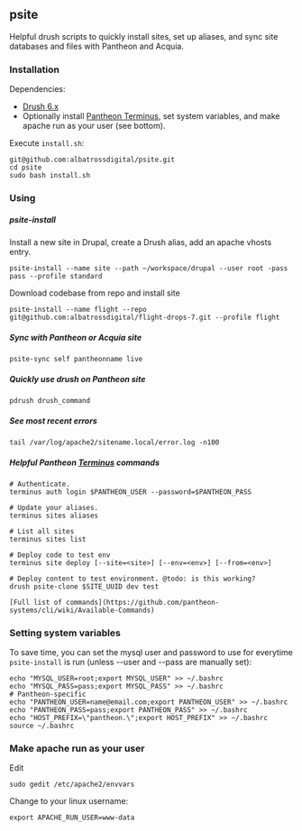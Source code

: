 psite
-----

Helpful drush scripts to quickly install sites, set up aliases, and sync
site databases and files with Pantheon and Acquia.

### Installation
Dependencies:
* [Drush 6.x](https://github.com/drush-ops/drush)
* Optionally install [Pantheon Terminus](https://github.com/pantheon-systems/terminus), 
set system variables, and make apache run as your user (see bottom).

Execute `install.sh`:
```
git@github.com:albatrossdigital/psite.git
cd psite
sudo bash install.sh
```


### Using

##### psite-install
Install a new site in Drupal, create a Drush alias, add an apache vhosts entry.
```
psite-install --name site --path ~/workspace/drupal --user root -pass pass --profile standard
```
Download codebase from repo and install site
```
psite-install --name flight --repo git@github.com:albatrossdigital/flight-drops-7.git --profile flight
```

##### Sync with Pantheon or Acquia site
```
psite-sync self pantheonname live
```

##### Quickly use drush on Pantheon site
```
pdrush drush_command
```

##### See most recent errors
```
tail /var/log/apache2/sitename.local/error.log -n100
```

##### Helpful Pantheon [Terminus](https://github.com/pantheon-systems/cli) commands
```
# Authenticate.
terminus auth login $PANTHEON_USER --password=$PANTHEON_PASS

# Update your aliases.
terminus sites aliases

# List all sites
terminus sites list

# Deploy code to test env
terminus site deploy [--site=<site>] [--env=<env>] [--from=<env>]

# Deploy content to test environment. @todo: is this working?
drush psite-clone $SITE_UUID dev test

[Full list of commands](https://github.com/pantheon-systems/cli/wiki/Available-Commands)

```

### Setting system variables
To save time, you can set the mysql user and password to use for everytime
`psite-install` is run (unless --user and --pass are manually set):
```
echo "MYSQL_USER=root;export MYSQL_USER" >> ~/.bashrc
echo "MYSQL_PASS=pass;export MYSQL_PASS" >> ~/.bashrc
# Pantheon-specific
echo "PANTHEON_USER=name@email.com;export PANTHEON_USER" >> ~/.bashrc
echo "PANTHEON_PASS=pass;export PANTHEON_PASS" >> ~/.bashrc
echo "HOST_PREFIX=\"pantheon.\";export HOST_PREFIX" >> ~/.bashrc
source ~/.bashrc
```

### Make apache run as your user
Edit
```
sudo gedit /etc/apache2/envvars
```
Change to your linux username:
```
export APACHE_RUN_USER=www-data
```



